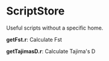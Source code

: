 # ScriptStore
Useful scripts without a specific home.

**getFst.r**: Calculate Fst

**getTajimasD.r**: Calculate Tajima's D
